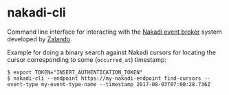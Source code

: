 # nakadi-cli

Command line interface for interacting with the [Nakadi event
broker](https://zalando.github.io/nakadi/) system developed by
[Zalando](https://github.com/zalando).

Example for doing a binary search against Nakadi cursors for locating
the cursor corresponding to some (`occurred_at`) timestamp:

```
$ export TOKEN="INSERT_AUTHENTICATION_TOKEN"
$ nakadi-cli --endpoint https://my-nakadi-endpoint find-cursors --event-type my-event-type-name --timestamp 2017-08-03T07:00:28.736Z
```
